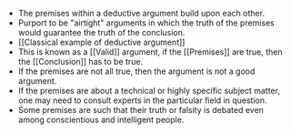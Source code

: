 - The premises within a deductive argument build upon each other.
- Purport to be "airtight" arguments in which the truth of the premises would guarantee the truth of the conclusion.
- [[Classical example of deductive argument]]
- This is known as a [[Valid]] argument, if the [[Premises]] are true, then the [[Conclusion]] has to be true.
- If the premises are not all true, then the argument is not a good argument.
- If the premises are about a technical or highly specific subject matter, one may need to consult experts in the particular field in question.
- Some premises are such that their truth or falsity is debated even among conscientious and intelligent people.